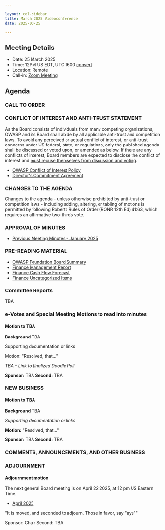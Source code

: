 ```yaml
---

layout: col-sidebar
title: March 2025 Videoconference
date: 2025-03-25

---
```


## Meeting Details

- Date: 25 March 2025
- Time: 12PM US EDT, UTC 1600 [convert](https://www.timeanddate.com/worldclock/meetingdetails.html?year=2025&month=3&day=25&hour=16&min=0&sec=0&p1=152&p2=176&p3=110&p4=136&p5=179&p6=24&p7=64)
- Location: Remote
- Call-in: [Zoom Meeting](https://us06web.zoom.us/j/82812814370?pwd=dUc1TIeKiaYL4uLQDnnYiCYA3e2fHn.1)

## Agenda

### CALL TO ORDER

<!--
Board Members
- Harold Blankenship, Avi Douglen, Ricardo Griffith, Kevin Johnson, Ashwini Siddhi, Steve Springett, and Sam Stepanyan.

Guests
Andrew van der Stock, Dawn Aitken, Starr Brown, Kelly Santalucia, Lauren Thomas, Chris Barbeau, Leea Hudson-Wilson.
-->

### CONFLICT OF INTEREST AND ANTI-TRUST STATEMENT

As the Board consists of individuals from many competing organizations, OWASP and its Board shall abide by all applicable anti-trust and competition laws. To avoid any perceived or actual conflict of interest, or anti-trust concerns under US federal, state, or regulations, only the published agenda shall be discussed or voted upon, or amended as below. If there are any conflicts of interest, Board members are expected to disclose the conflict of interest and [must recuse themselves from discussion and voting](https://owasp.org/www-policy/legal/bylaws#section-702-disclosure-required).

- [OWASP Conflict of Interest Policy](https://owasp.org/www-policy/operational/conflict-of-interest)
- [Director's Commitment Agreement](https://owasp.org/www-policy/legal/directors-committment-agreement)

### CHANGES TO THE AGENDA

Changes to the agenda - unless otherwise prohibited by anti-trust or competition laws - including adding, altering, or tabling of motions is permitted by following Roberts Rules of Order (RONR 12th Ed) 41:63, which requires an affirmative two-thirds vote.

### APPROVAL OF MINUTES

- [Previous Meeting Minutes - January 2025](/www-board/meetings-historical/2025/202501)

### PRE-READING MATERIAL

- [OWASP Foundation Board Summary](TBA)
- [Finance Management Report](TBA)
- [Finance Cash Flow Forecast](TBA)
- [Finance Uncategorized Items](TBA)

### Committee Reports

TBA

### e-Votes and Special Meeting Motions to read into minutes

#### Motion to TBA

**Background** TBA

Supporting documentation or links

Motion: "Resolved, that..."

*TBA - Link to finalized Doodle Poll*

**Sponsor:** TBA
**Second:** TBA

### NEW BUSINESS

#### Motion to TBA

**Background** TBA

*Supporting documentation or links*

**Motion:** "Resolved, that..."

**Sponsor:** TBA
**Second:** TBA

### COMMENTS, ANNOUNCEMENTS, AND OTHER BUSINESS

### ADJOURNMENT

#### Adjournment motion

The next general Board meeting is on April 22 2025, at 12 pm US Eastern Time.

- [April 2025](https://owasp.org/www-board/meetings/202504)

"It is moved, and seconded to adjourn. Those in favor, say "aye""

Sponsor: Chair
Second: TBA
